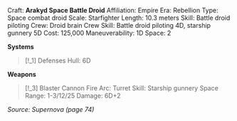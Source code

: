 Craft: **Arakyd Space Battle Droid**
Affiliation: Empire
Era: Rebellion
Type: Space combat droid
Scale: Starfighter
Length: 10.3 meters
Skill: Battle droid piloting
Crew: Droid brain
Crew Skill: Battle droid piloting 4D, starship gunnery 5D
Cost: 125,000
Maneuverability: 1D
Space: 2

**Systems**
> [!_1] Defenses
> Hull: 6D

**Weapons**
> [!_3] Blaster Cannon
> Fire Arc: Turret
> Skill: Starship gunnery
> Space Range: 1-3/12/25
> Damage: 6D+2


*Source: Supernova (page 74)*